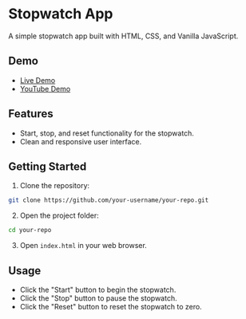 # Stopwatch App

A simple stopwatch app built with HTML, CSS, and Vanilla JavaScript.

## Demo

- [Live Demo](https://your-hosted-link.com)
- [YouTube Demo](https://your-youtube-link.com)

## Features

- Start, stop, and reset functionality for the stopwatch.
- Clean and responsive user interface.

## Getting Started

1. Clone the repository:

```bash
git clone https://github.com/your-username/your-repo.git
```

2. Open the project folder:

```bash
cd your-repo
```

3. Open `index.html` in your web browser.

## Usage

- Click the "Start" button to begin the stopwatch.
- Click the "Stop" button to pause the stopwatch.
- Click the "Reset" button to reset the stopwatch to zero.
